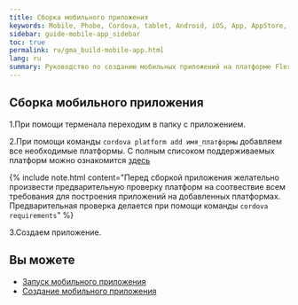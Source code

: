 ```yaml
---
title: Сборка мобильного приложения 
keywords: Mobile, Phobe, Cordova, tablet, Android, iOS, App, AppStore, play market
sidebar: guide-mobile-app_sidebar
toc: true
permalink: ru/gma_build-mobile-app.html
lang: ru
summary: Руководство по созданию мобильных приложений на платформе Flexberry.
---
```


## Сборка мобильного приложения

1.При помощи терменала переходим в папку с приложением.

2.При помощи команды `cordova platform add имя_платформы` добавляем все необходимые платформы. С полным списоком поддерживаемых платформ можно ознакомится [здесь](https://cordova.apache.org/docs/en/latest/guide/support/index.html)

{% include note.html content="Перед сборкой приложения желательно произвести предварительную проверку платформ на соотвествие всем требования для построения приложений на добавленных платформах. Предварительная проверка делается при помощи команды `cordova requirements`" %}

3.Создаем приложение.

## Вы можете

* [Запуск мобильного приложения](gma_launch-mobile-app.html)
* [Создание мобильного приложения](gma_create-mobile-app.html)
